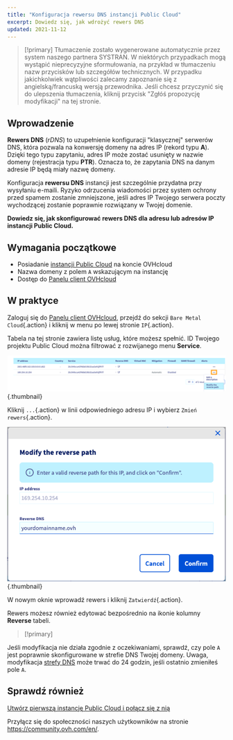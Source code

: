 ```yaml
---
title: "Konfiguracja rewersu DNS instancji Public Cloud"
excerpt: Dowiedz się, jak wdrożyć rewers DNS
updated: 2021-11-12
---
```


> [!primary]
> Tłumaczenie zostało wygenerowane automatycznie przez system naszego partnera SYSTRAN. W niektórych przypadkach mogą wystąpić nieprecyzyjne sformułowania, na przykład w tłumaczeniu nazw przycisków lub szczegółów technicznych. W przypadku jakichkolwiek wątpliwości zalecamy zapoznanie się z angielską/francuską wersją przewodnika. Jeśli chcesz przyczynić się do ulepszenia tłumaczenia, kliknij przycisk "Zgłóś propozycję modyfikacji" na tej stronie.
> 


## Wprowadzenie

**Rewers DNS** (*rDNS*) to uzupełnienie konfiguracji "klasycznej" serwerów DNS, która pozwala na konwersję domeny na adres IP (rekord typu **A**). Dzięki tego typu zapytaniu, adres IP może zostać usunięty w nazwie domeny (rejestracja typu **PTR**). Oznacza to, że zapytania DNS na danym adresie IP będą miały nazwę domeny.

Konfiguracja **rewersu DNS** instancji jest szczególnie przydatna przy wysyłaniu e-maili. Ryzyko odrzucenia wiadomości przez system ochrony przed spamem zostanie zmniejszone, jeśli adres IP Twojego serwera poczty wychodzącej zostanie poprawnie rozwiązany w Twojej domenie.

**Dowiedz się, jak skonfigurować rewers DNS dla adresu lub adresów IP instancji Public Cloud.**

## Wymagania początkowe

- Posiadanie [instancji Public Cloud](https://www.ovhcloud.com/pl/public-cloud/) na koncie OVHcloud
- Nazwa domeny z polem `A` wskazującym na instancję
- Dostęp do [Panelu client OVHcloud](https://www.ovh.com/auth/?action=gotomanager&from=https://www.ovh.pl/&ovhSubsidiary=pl)

## W praktyce

Zaloguj się do [Panelu client OVHcloud](https://www.ovh.com/auth/?action=gotomanager&from=https://www.ovh.pl/&ovhSubsidiary=pl), przejdź do sekcji `Bare Metal Cloud`{.action} i kliknij w menu po lewej stronie `IP`{.action}.

Tabela na tej stronie zawiera listę usług, które możesz spełnić. ID Twojego projektu Public Cloud można filtrować z rozwijanego menu **Service**.

![Rewers DNS](images/reversecp01.png){.thumbnail}

Kliknij `...`{.action} w linii odpowiedniego adresu IP i wybierz `Zmień rewers`{.action}.

![Rewers DNS](images/reversecp02.png){.thumbnail}

W nowym oknie wprowadź rewers i kliknij `Zatwierdź`{.action}.

Rewers możesz również edytować bezpośrednio na ikonie kolumny **Reverse** tabeli.

> [!primary]
>
Jeśli modyfikacja nie działa zgodnie z oczekiwaniami, sprawdź, czy pole `A` jest poprawnie skonfigurowane w strefie DNS Twojej domeny. Uwaga, modyfikacja [strefy DNS](/pages/web_cloud/domains/dns_zone_edit) może trwać do 24 godzin, jeśli ostatnio zmieniłeś pole `A`.
>

## Sprawdź również <a name="gofurther"></a>

[Utwórz pierwszą instancję Public Cloud i połącz się z nią](/pages/public_cloud/compute/public-cloud-first-steps)

Przyłącz się do społeczności naszych użytkowników na stronie <https://community.ovh.com/en/>.